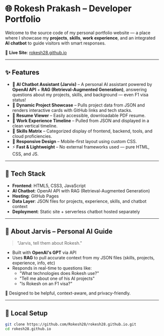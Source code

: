 # 🌐 Rokesh Prakash – Developer Portfolio

Welcome to the source code of my personal portfolio website — a place where I showcase my **projects**, **skills**, **work experience**, and an integrated **AI chatbot** to guide visitors with smart responses.

🔗 **Live Site**: [rokesh28.github.io](https://rokesh28.github.io/)

---

## ✨ Features

- 🤖 **AI Chatbot Assistant (Jarvis)** – A personal AI assistant powered by **OpenAI API** + **RAG (Retrieval-Augmented Generation)**, answering questions about my projects, skills, and background — even F1 visa status!
- 📂 **Dynamic Project Showcase** – Pulls project data from JSON and renders interactive cards with GitHub links and tech stacks.
- 📜 **Resume Viewer** – Easily accessible, downloadable PDF resume.
- 💼 **Work Experience Timeline** – Pulled from JSON and displayed in a clean vertical timeline.
- 🧠 **Skills Matrix** – Categorized display of frontend, backend, tools, and cloud proficiencies.
- 📱 **Responsive Design** – Mobile-first layout using custom CSS.
- ⚡ **Fast & Lightweight** – No external frameworks used — pure HTML, CSS, and JS.

---

## 🧰 Tech Stack

- **Frontend**: HTML5, CSS3, JavaScript
- **AI Chatbot**: OpenAI API with RAG (Retrieval-Augmented Generation)
- **Hosting**: GitHub Pages
- **Data Layer**: JSON files for projects, experience, skills, and chatbot context
- **Deployment**: Static site + serverless chatbot hosted separately

---

## 🧠 About Jarvis – Personal AI Guide

> "Jarvis, tell them about Rokesh."

- Built with **OpenAI's GPT** via API
- Uses **RAG** to pull accurate context from my JSON files (skills, projects, experience, info, etc)
- Responds in real-time to questions like:
  - "What technologies does Rokesh use?"
  - "Tell me about one of his AI projects"
  - "Is Rokesh on an F1 visa?"

🎯 Designed to be helpful, context-aware, and privacy-friendly.

---

## 🧪 Local Setup

```bash
git clone https://github.com/Rokesh28/rokesh28.github.io.git
cd rokesh28.github.io

